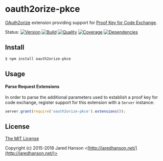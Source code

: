 # oauth2orize-pkce

[OAuth2orize](https://github.com/jaredhanson/oauth2orize) extension providing
support for [Proof Key for Code Exchange](https://tools.ietf.org/html/rfc7636).

Status:
[![Version](https://img.shields.io/npm/v/oauth2orize-pkce.svg?label=version)](https://www.npmjs.com/package/oauth2orize-pkce)
[![Build](https://img.shields.io/travis/jaredhanson/oauth2orize-pkce.svg)](https://travis-ci.org/jaredhanson/oauth2orize-pkce)
[![Quality](https://img.shields.io/codeclimate/github/jaredhanson/oauth2orize-pkce.svg?label=quality)](https://codeclimate.com/github/jaredhanson/oauth2orize-pkce)
[![Coverage](https://img.shields.io/coveralls/jaredhanson/oauth2orize-pkce.svg)](https://coveralls.io/r/jaredhanson/oauth2orize-pkce)
[![Dependencies](https://img.shields.io/david/jaredhanson/oauth2orize-pkce.svg)](https://david-dm.org/jaredhanson/oauth2orize-pkce)


## Install

```bash
$ npm install oauth2orize-pkce
```

## Usage

#### Parse Request Extensions

In order to parse the additional parameters used to establish a proof key for
code exchange, register support for this extension with a `Server` instance:

```js
server.grant(require('oauth2orize-pkce').extensions());
```

## License

[The MIT License](http://opensource.org/licenses/MIT)

Copyright (c) 2015-2018 Jared Hanson <[http://jaredhanson.net/](http://jaredhanson.net/)>
